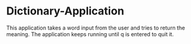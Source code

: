 # Dictionary-Application
This application takes a word input from the user and tries to return the meaning. The application keeps running until q is entered to quit it.

